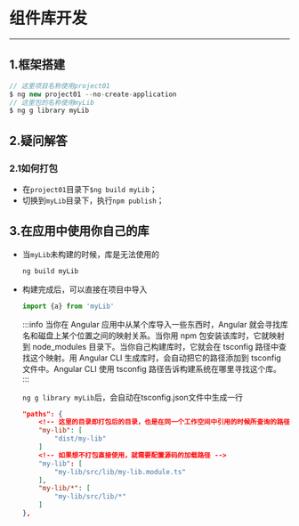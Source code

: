# 组件库开发
---
## 1.框架搭建

```js
// 这里项目名称使用project01
$ ng new project01 --no-create-application
// 这里包的名称使用myLib
$ ng g library myLib
```

## 2.疑问解答

### 2.1如何打包
- 在`project01`目录下`$ng build myLib`；
- 切换到`myLib`目录下，执行`npm publish`；

## 3.在应用中使用你自己的库
- 当`myLib`未构建的时候，库是无法使用的
    ```js
    ng build myLib
    ```
- 构建完成后，可以直接在项目中导入
    ```js
    import {a} from 'myLib'
    ```

    :::info
    当你在 Angular 应用中从某个库导入一些东西时，Angular 就会寻找库名和磁盘上某个位置之间的映射关系。当你用 npm 包安装该库时，它就映射到 node_modules 目录下。当你自己构建库时，它就会在 tsconfig 路径中查找这个映射。用 Angular CLI 生成库时，会自动把它的路径添加到 tsconfig 文件中。Angular CLI 使用 tsconfig 路径告诉构建系统在哪里寻找这个库。
    :::

    `ng g library myLib`后，会自动在tsconfig.json文件中生成一行
    ```json
    "paths": {
        <!-- 这里的目录即打包后的目录，也是在同一个工作空间中引用的时候所查询的路径 -->
        "my-lib": [
            "dist/my-lib"
        ]
        <!-- 如果想不打包直接使用，就需要配置源码的加载路径 -->
        "my-lib": [
            "my-lib/src/lib/my-lib.module.ts"
        ],
        "my-lib/*": [
            "my-lib/src/lib/*"
        ]
    },
    ```